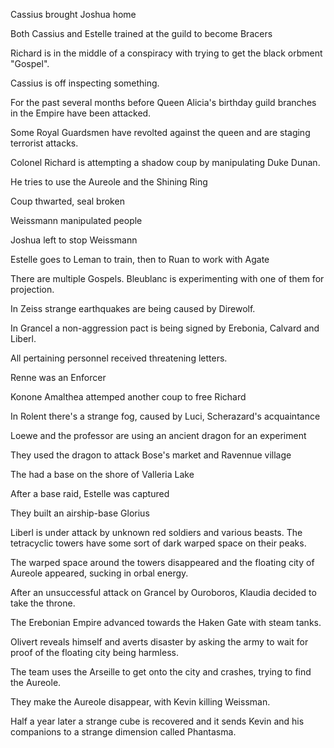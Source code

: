 

Cassius brought Joshua home

Both Cassius and Estelle trained at the guild to become Bracers 

Richard is in the middle of a conspiracy with trying to get the black orbment "Gospel".

Cassius is off inspecting something.

For the past several months before Queen Alicia's birthday
guild branches in the Empire have been attacked.

Some Royal Guardsmen have revolted against the queen and are staging terrorist attacks.

Colonel Richard is attempting a shadow coup by manipulating Duke Dunan.

He tries to use the Aureole and the Shining Ring

Coup thwarted, seal broken

Weissmann manipulated people

Joshua left to stop Weissmann

Estelle goes to Leman to train, then to Ruan to work with Agate

There are multiple Gospels. Bleublanc is experimenting with one of them for projection.

In Zeiss strange earthquakes are being caused by Direwolf.

In Grancel a non-aggression pact is being signed by Erebonia, Calvard and Liberl.

All pertaining personnel received threatening letters.

Renne was an Enforcer

Konone Amalthea attemped another coup to free Richard

In Rolent there's a strange fog, caused by Luci, Scherazard's acquaintance

Loewe and the professor are using an ancient dragon for an experiment

They used the dragon to attack Bose's market and Ravennue village

The had a base on the shore of Valleria Lake

After a base raid, Estelle was captured

They built an airship-base Glorius

Liberl is under attack by unknown red soldiers and various beasts. The tetracyclic towers have some sort of dark warped space on their peaks.

The warped space around the towers disappeared and the floating city of Aureole appeared, sucking in orbal energy.

After an unsuccessful attack on Grancel by Ouroboros, Klaudia decided to take the throne.

The Erebonian Empire advanced towards the Haken Gate with steam tanks.

Olivert reveals himself and averts disaster by asking the army to wait for proof of the floating city being harmless.

The team uses the Arseille to get onto the city and crashes, trying to find the Aureole.

They make the Aureole disappear, with Kevin killing Weissman.

Half a year later a strange cube is recovered and it sends Kevin and his companions to a strange dimension called Phantasma.